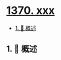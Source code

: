 # [1370. xxx](https://github.com/Tdahuyou/TNotes.leetcode/tree/main/notes/1370.%20xxx)

<!-- region:toc -->

- [1. 📝 概述](#1--概述)

<!-- endregion:toc -->

## 1. 📝 概述
